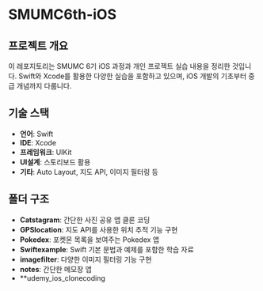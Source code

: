 # SMUMC6th-iOS

## 프로젝트 개요
이 레포지토리는 SMUMC 6기 iOS 과정과 개인 프로젝트 실습 내용을 정리한 것입니다. Swift와 Xcode를 활용한 다양한 실습을 포함하고 있으며, iOS 개발의 기초부터 중급 개념까지 다룹니다.

## 기술 스택
- **언어**: Swift
- **IDE**: Xcode
- **프레임워크**: UIKit
- **UI설계**: 스토리보드 활용
- **기타**: Auto Layout, 지도 API, 이미지 필터링 등


## 폴더 구조
- **Catstagram**: 간단한 사진 공유 앱 클론 코딩
- **GPSlocation**: 지도 API를 사용한 위치 추적 기능 구현
- **Pokedex**: 포켓몬 목록을 보여주는 Pokedex 앱
- **Swiftexample**: Swift 기본 문법과 예제를 포함한 학습 자료
- **imagefilter**: 다양한 이미지 필터링 기능 구현
- **notes**: 간단한 메모장 앱
- **udemy_ios_clonecoding
